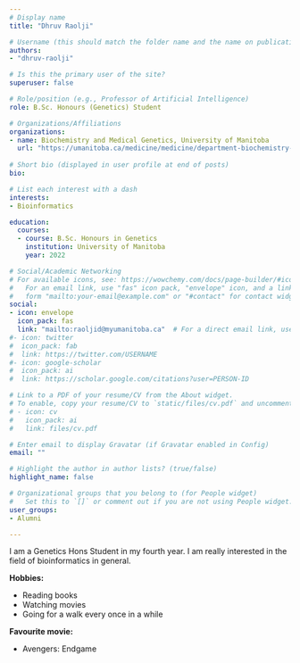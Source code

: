 ```yaml
---
# Display name
title: "Dhruv Raolji"

# Username (this should match the folder name and the name on publications)
authors:
- "dhruv-raolji"

# Is this the primary user of the site?
superuser: false

# Role/position (e.g., Professor of Artificial Intelligence)
role: B.Sc. Honours (Genetics) Student

# Organizations/Affiliations
organizations:
- name: Biochemistry and Medical Genetics, University of Manitoba
  url: "https://umanitoba.ca/medicine/medicine/department-biochemistry-and-medical-genetics"
  
# Short bio (displayed in user profile at end of posts)
bio: 

# List each interest with a dash
interests:
- Bioinformatics

education:
  courses:
  - course: B.Sc. Honours in Genetics
    institution: University of Manitoba
    year: 2022

# Social/Academic Networking
# For available icons, see: https://wowchemy.com/docs/page-builder/#icons
#   For an email link, use "fas" icon pack, "envelope" icon, and a link in the
#   form "mailto:your-email@example.com" or "#contact" for contact widget.
social:
- icon: envelope
  icon_pack: fas
  link: "mailto:raoljid@myumanitoba.ca"  # For a direct email link, use "mailto:test@example.org".
#- icon: twitter
#  icon_pack: fab
#  link: https://twitter.com/USERNAME
#- icon: google-scholar
#  icon_pack: ai
#  link: https://scholar.google.com/citations?user=PERSON-ID

# Link to a PDF of your resume/CV from the About widget.
# To enable, copy your resume/CV to `static/files/cv.pdf` and uncomment the lines below.
# - icon: cv
#   icon_pack: ai
#   link: files/cv.pdf

# Enter email to display Gravatar (if Gravatar enabled in Config)
email: ""

# Highlight the author in author lists? (true/false)
highlight_name: false

# Organizational groups that you belong to (for People widget)
#   Set this to `[]` or comment out if you are not using People widget.
user_groups:
- Alumni

---
```

I am a Genetics Hons Student in my fourth year. I am really interested in the field of bioinformatics in general. 


**Hobbies:**
- Reading books
- Watching movies
- Going for a walk every once in a while

**Favourite movie:** 
- Avengers: Endgame
